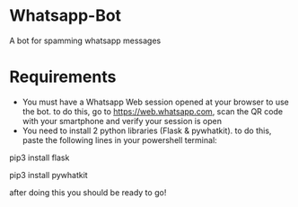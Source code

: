 # Whatsapp-Bot
A bot for spamming whatsapp messages
# Requirements
- You must have a Whatsapp Web session opened at your browser to use the bot. to do this, go to https://web.whatsapp.com, scan the QR code with your smartphone and verify your session is open
- You need to install 2 python libraries (Flask & pywhatkit). to do this, paste the following lines in your powershell terminal:

pip3 install flask

pip3 install pywhatkit

after doing this you should be ready to go!
